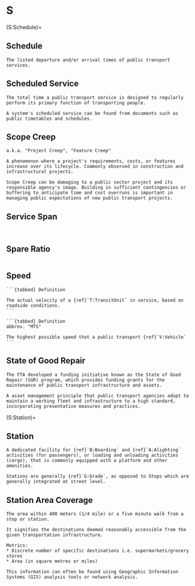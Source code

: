 # S

(S:Schedule)=
## Schedule
```{tabbed} Definition
The listed departure and/or arrival times of public transport services.

```

## Scheduled Service
```{tabbed} Definition
The total time a public transport service is designed to regularly perform its primary function of transporting people.

A system's scheduled service can be found from documents such as public timetables and schedules.
```

## Scope Creep
```{tabbed} Definition
a.k.a. "Project Creep", "Feature Creep"

A phenomenon where a project's requirements, costs, or features increase over its lifecycle. Commonly observed in construction and infrastructural projects.

Scope Creep can be damaging to a public sector project and its responsible agency's image. Building in sufficient contingencies or buffering to anticipate time and cost overruns is important in managing public expectations of new public transport projects.
```

## Service Span
```{tabbed} Definition


```

## Spare Ratio
```{tabbed} Definition

```

## Speed
````{dropdown} Operating Speed
```{tabbed} Definition

The actual velocity of a {ref}`T:TransitUnit` in service, based on roadside conditions.
```
````
````{dropdown} Maximum Technical Speed
```{tabbed} Definition
abbrev. "MTS"

The highest possible speed that a public transport {ref}`V:Vehicle`
```
````
## State of Good Repair
```{sidebar} USA - Federal Transit Administration (FTA) Program
The FTA developed a funding initiative known as the State of Good Repair (SGR) program, which provides funding grants for the maintenance of public transport infrastructure and assets.

```
```{tabbed} Definition
A asset management principle that public transport agencies adopt to maintain a working fleet and infrastructure to a high standard, incorporating preventative measures and practices.

```

(S:Station)=
## Station
```{tabbed} Definition
A dedicated facility for {ref}`B:Boarding` and {ref}`A:Alighting` activities (for passengers), or loading and unloading activities (cargo), that is commonly equipped with a platform and other amenities.

Stations are generally {ref}`G:Grade`, as opposed to Stops which are generally integrated at street level.
```

## Station Area Coverage
```{tabbed} Definition
The area within 400 meters (1/4 mile) or a five minute walk from a stop or station.

It signifies the destinations deemed reasonably accessible from the given transportation infrastructure.
```
```{tabbed} Application
Metrics:
* Discrete number of specific destinations i.e. supermarkets/grocery stores
* Area (in square metres or miles)

This information can often be found using Geographic Information Systems (GIS) analysis tools or network analysis.
```
